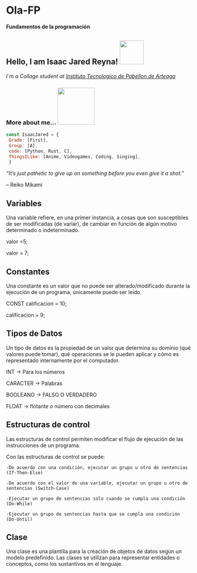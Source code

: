 # Ola-FP
 **Fundamentos de la programación**  
 <h2> Hello, I am Isaac Jared Reyna! <img src="https://c.tenor.com/jA7TyH6Bo2IAAAAi/hololive-gawr.gif" width="65"></h2>  
 <p><em> I`m a Collage student at <a href="http://pabellon.tecnm.mx/">Instituto Tecnologico de Pabellon de Arteaga</a></em></p>     
 
  ###  More about me... <img src="https://i.pinimg.com/originals/99/91/aa/9991aa9a16f9f1743c618ee81f76cf66.png" width="100">
 ```javascript
const IsaacJared = {
  Grade: [First],
  Group: [A],
  code: [Python, Rust, C],
  ThingsILike: [Anime, Videogames, Coding, Singing],
  }
 ```
_<p>“It’s just pathetic to give up on something before you even give it a shot.”</p>_ – Reiko Mikami
 
  
## Variables
Una variable refiere, en una primer instancia, a cosas que son susceptibles de ser modificadas (de variar), de cambiar en función de algún motivo determinado o indeterminado.


valor =5; 

valor = 7;


## Constantes 

Una constante es un valor que no puede ser alterado/modificado durante la ejecución de un programa, únicamente puede ser leído. 

CONST calificacion = 10;

calificacion = 9;

## Tipos de Datos
Un tipo de datos es la propiedad de un valor que determina su dominio (qué valores puede tomar), qué operaciones se le pueden aplicar y cómo es representado internamente por el computador.

INT -> Para los números

CARACTER -> Palabras

BOOLEANO -> FALSO O VERDADERO

FLOAT -> flotante o número con decimales

## Estructuras de control

Las estructuras de control permiten modificar el flujo de ejecución de las instrucciones de un programa.

Con las estructuras de control se puede:

    -De acuerdo con una condición, ejecutar un grupo u otro de sentencias (If-Then-Else)
    
    -De acuerdo con el valor de una variable, ejecutar un grupo u otro de sentencias (Switch-Case)
    
    -Ejecutar un grupo de sentencias solo cuando se cumpla una condición (Do-While)
    
    -Ejecutar un grupo de sentencias hasta que se cumpla una condición (Do-Until)

## Clase
 Una clase es una plantilla para la creación de objetos de datos según un modelo predefinido.
 Las clases se utilizan para representar entidades o conceptos, como los sustantivos en el lenguaje.
